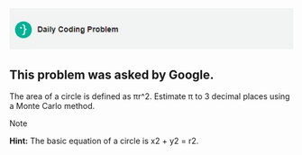 ![DCP-LOGO](https://github.com/SohhamSeal/Daily-Coding-Problem/blob/main/DCP.JPG?raw=true)

## This problem was asked by Google.

The area of a circle is defined as πr^2. Estimate π to 3 decimal places using a Monte Carlo method.

> [!NOTE]
> **Hint:** The basic equation of a circle is x2 + y2 = r2.